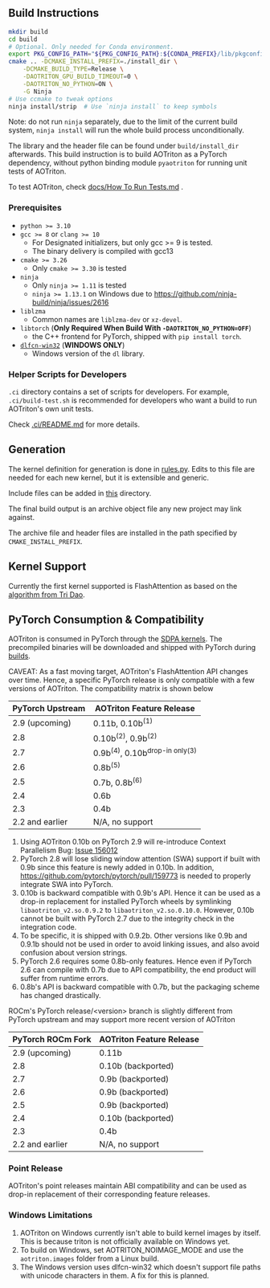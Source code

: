 ## Build Instructions

``` bash
mkdir build
cd build
# Optional. Only needed for Conda environment.
export PKG_CONFIG_PATH="${PKG_CONFIG_PATH}:${CONDA_PREFIX}/lib/pkgconfig"
cmake .. -DCMAKE_INSTALL_PREFIX=./install_dir \
    -DCMAKE_BUILD_TYPE=Release \
    -DAOTRITON_GPU_BUILD_TIMEOUT=0 \
    -DAOTRITON_NO_PYTHON=ON \
    -G Ninja
# Use ccmake to tweak options
ninja install/strip  # Use `ninja install` to keep symbols
```
Note: do not run `ninja` separately, due to the limit of the current build
system, `ninja install` will run the whole build process unconditionally.

The library and the header file can be found under `build/install_dir` afterwards.
This build instruction is to build AOTriton as a PyTorch dependency, without
python binding module `pyaotriton` for running unit tests of AOTriton.

To test AOTriton, check [docs/How To Run Tests.md](docs/How%20To%20Run%20Tests.md) .

### Prerequisites

* `python >= 3.10`
* `gcc >= 8` or `clang >= 10`
  - For Designated initializers, but only gcc >= 9 is tested.
  - The binary delivery is compiled with gcc13
* `cmake >= 3.26`
  - Only `cmake >= 3.30` is tested
* `ninja`
  - Only `ninja >= 1.11` is tested
  - `ninja >= 1.13.1` on Windows due to https://github.com/ninja-build/ninja/issues/2616
* `liblzma`
  - Common names are `liblzma-dev` or `xz-devel`.
* `libtorch` (**Only Required When Build With `-DAOTRITON_NO_PYTHON=OFF`**)
  - the C++ frontend for PyTorch, shipped with `pip install torch`.
* [`dlfcn-win32`](https://github.com/dlfcn-win32/dlfcn-win32) (**WINDOWS ONLY**)
  - Windows version of the `dl` library.

### Helper Scripts for Developers

`.ci` directory contains a set of scripts for developers. For example,
`.ci/build-test.sh` is recommended for developers who want a build to run
AOTriton's own unit tests.

Check [.ci/README.md](.ci/README.md) for more details.

## Generation

The kernel definition for generation is done in
[rules.py](https://github.com/ROCm/aotriton/blob/main/python/rules.py). Edits
to this file are needed for each new kernel, but it is extensible and generic.

Include files can be added in
[this](https://github.com/ROCm/aotriton/tree/main/include/aotriton) directory.

The final build output is an archive object file any new project may link
against.

The archive file and header files are installed in the path specified by
`CMAKE_INSTALL_PREFIX`.

## Kernel Support

Currently the first kernel supported is FlashAttention as based on the
[algorithm from Tri Dao](https://github.com/Dao-AILab/flash-attention).

## PyTorch Consumption & Compatibility

AOTriton is consumed in PyTorch through
the [SDPA kernels](https://github.com/pytorch/pytorch/blob/main/aten/src/ATen/native/transformers/hip/flash_attn/aot/mha_all_aot.hip).
The precompiled binaries will be downloaded and shipped with PyTorch during [builds](https://github.com/pytorch/pytorch/blob/main/cmake/External/aotriton.cmake).

CAVEAT: As a fast moving target, AOTriton's FlashAttention API changes over
time. Hence, a specific PyTorch release is only compatible with a few versions
of AOTriton. The compatibility matrix is shown below

|  PyTorch Upstream     |           AOTriton Feature Release              |
|-----------------------|-------------------------------------------------|
|        2.9 (upcoming) |    0.11b, 0.10b<sup>(1)</sup>                   |
|        2.8            |    0.10b<sup>(2)</sup>, 0.9b<sup>(2)</sup>      |
|        2.7            |    0.9b<sup>(4)</sup>, 0.10b<sup>drop-in only(3)</sup>      |
|        2.6            |                   0.8b<sup>(5)</sup>            |
|        2.5            |                   0.7b, 0.8b<sup>(6)</sup>      |
|        2.4            |                   0.6b                          |
|        2.3            |                   0.4b                          |
|  2.2 and earlier      |               N/A, no support                   |

1. Using AOTriton 0.10b on PyTorch 2.9 will re-introduce Context Parallelism Bug:
   [Issue 156012](https://github.com/pytorch/pytorch/issues/156012)
2. PyTorch 2.8 will lose sliding window attention (SWA) support if built with
   0.9b since this feature is newly added in 0.10b. In addition,
   https://github.com/pytorch/pytorch/pull/159773 is needed to properly
   integrate SWA into PyTorch.
3. 0.10b is backward compatible with 0.9b's API. Hence it can be used as a drop-in
   replacement for installed PyTorch wheels by symlinking
   `libaotriton_v2.so.0.9.2` to `libaotriton_v2.so.0.10.0`. However, 0.10b
   cannot be built with PyTorch 2.7 due to the integrity check in the
   integration code.
4. To be specific, it is shipped with 0.9.2b. Other versions like 0.9b and 0.9.1b
   should not be used in order to avoid linking issues, and also avoid
   confusion about version strings.
5. PyTorch 2.6 requires some 0.8b-only features. Hence even if PyTorch 2.6
   can compile with 0.7b due to API compatibility, the end product will
   suffer from runtime errors.
6. 0.8b's API is backward compatible with 0.7b, but the packaging scheme
   has changed drastically.

ROCm's PyTorch release/\<version\> branch is slightly different from PyTorch
upstream and may support more recent version of AOTriton

|  PyTorch ROCm Fork    |           AOTriton Feature Release              |
|-----------------------|-------------------------------------------------|
|        2.9 (upcoming) |                   0.11b                         |
|        2.8            |                   0.10b (backported)            |
|        2.7            |                   0.9b (backported)             |
|        2.6            |                   0.9b (backported)             |
|        2.5            |                   0.9b (backported)             |
|        2.4            |                   0.10b (backported)            |
|        2.3            |                   0.4b                          |
|  2.2 and earlier      |               N/A, no support                   |

### Point Release

AOTriton's point releases maintain ABI compatibility and can be used as drop-in
replacement of their corresponding feature releases.

### Windows Limitations

1. AOTriton on Windows currently isn't able to build kernel images by itself.
   This is because triton is not officially available on Windows yet.
2. To build on Windows, set AOTRITON_NOIMAGE_MODE and use the `aotriton.images`
   folder from a Linux build.
3. The Windows version uses dlfcn-win32 which doesn't support file paths with
   unicode characters in them. A fix for this is planned.
